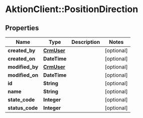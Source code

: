 # AktionClient::PositionDirection

## Properties
Name | Type | Description | Notes
------------ | ------------- | ------------- | -------------
**created_by** | [**CrmUser**](CrmUser.md) |  | [optional] 
**created_on** | **DateTime** |  | [optional] 
**modified_by** | [**CrmUser**](CrmUser.md) |  | [optional] 
**modified_on** | **DateTime** |  | [optional] 
**id** | **String** |  | [optional] 
**name** | **String** |  | [optional] 
**state_code** | **Integer** |  | [optional] 
**status_code** | **Integer** |  | [optional] 


